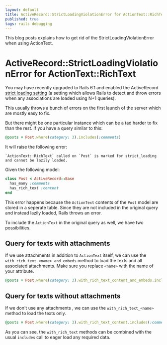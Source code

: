 ```yaml
---
layout: default
title: ActiveRecord::StrictLoadingViolationError for ActionText::RichText
published: true
tags: rails debugging
---
```


This blog posts explains how to get rid of the StrictLoadingViolationError when
using ActionText.

<!--more-->

# ActiveRecord::StrictLoadingViolationError for ActionText::RichText

You may have recently upgraded to Rails 6.1 and enabled the ActiveRecord
[strict loading setting](https://github.com/rails/rails/pull/39491)
(a setting which allows Rails to detect and throw errors when any
associations are loaded using N+1 queries).

This usually throws a bunch of errors on the first launch of the server
which are mostly easy to fix.

But there might be one particular instance which can be a tad harder to fix
than the rest. If you have a query similar to this:

```ruby
@posts = Post.where(category: 3).includes(:comments)
```

It will raise the following error:

```
`ActionText::RichText` called on `Post` is marked for strict_loading and cannot be lazily loaded.
```

Given the following model:

```ruby
class Post < ActiveRecord::Base
  has_many :comments
  has_rich_text :content
end
```

This error happens because the `ActionText` contents of the `Post` model are
stored in a seperate table. Since they are not included in the original
query and instead lazily loaded, Rails throws an error.

To include the `ActionText` in the original query as well, we have two
possibilities.

## Query for texts with attachments

If we use attachments in addition to `ActionText` itself, we can use the
`with_rich_text_<name>_and_embeds` method to load the texts and all associated
attachments. Make sure you replace `<name>` with the name of your attribute.

```ruby
@posts = Post.where(category: 3).with_rich_text_content_and_embeds.includes(:comments)
```

## Query for texts without attachments

If we don't use any attachments , we can use the `with_rich_text_<name>` method
to load the texts only.

```ruby
@posts = Post.where(category: 3).with_rich_text_content.includes(:comments)
```

As you can see, the `with_rich_text` methods can be combined with the usual
`includes` call to eager load any required data.
